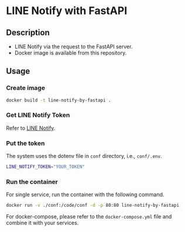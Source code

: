 # LINE Notify with FastAPI
## Description
- LINE Notify via the request to the FastAPI server.
- Docker image is available from this repository.

## Usage
### Create image
```bash
docker build -t line-notify-by-fastapi .
```
### Get LINE Notify Token
Refer to [LINE Notify](https://notify-bot.line.me/en/).

### Put the token
The system uses the dotenv file in `conf` directory, i.e., `conf/.env`.
```bash
LINE_NOTIFY_TOKEN="YOUR_TOKEN"
```

### Run the container
For single service, run the container with the following command.
```bash
docker run -v ./conf:/code/conf -d -p 80:80 line-notify-by-fastapi
```

For docker-compose, please refer to the `docker-compose.yml` file and combine it with your services.
